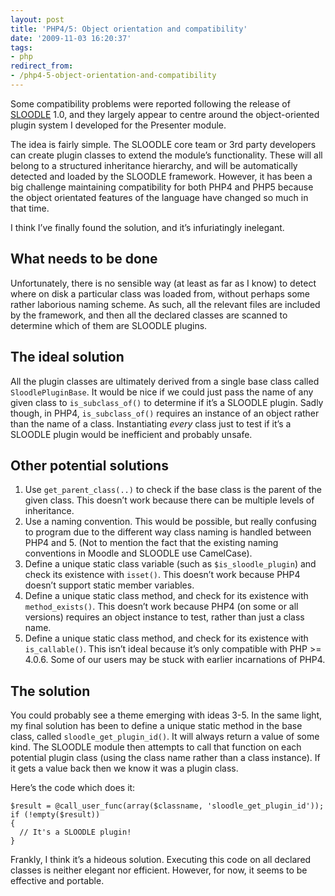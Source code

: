 ```yaml
---
layout: post
title: 'PHP4/5: Object orientation and compatibility'
date: '2009-11-03 16:20:37'
tags:
- php
redirect_from:
- /php4-5-object-orientation-and-compatibility
---
```


Some compatibility problems were reported following the release of [SLOODLE](http://sloodle.org) 1.0, and they largely appear to centre around the object-oriented plugin system I developed for the Presenter module.

The idea is fairly simple. The SLOODLE core team or 3rd party developers can create plugin classes to extend the module’s functionality. These will all belong to a structured inheritance hierarchy, and will be automatically detected and loaded by the SLOODLE framework. However, it has been a big challenge maintaining compatibility for both PHP4 and PHP5 because the object orientated features of the language have changed so much in that time.

I think I’ve finally found the solution, and it’s infuriatingly inelegant.

## What needs to be done

Unfortunately, there is no sensible way (at least as far as I know) to detect where on disk a particular class was loaded from, without perhaps some rather laborious naming scheme. As such, all the relevant files are included by the framework, and then all the declared classes are scanned to determine which of them are SLOODLE plugins.

## The ideal solution

All the plugin classes are ultimately derived from a single base class called `SloodlePluginBase`. It would be nice if we could just pass the name of any given class to `is_subclass_of()` to determine if it’s a SLOODLE plugin. Sadly though, in PHP4, `is_subclass_of()` requires an instance of an object rather than the name of a class. Instantiating _every_ class just to test if it’s a SLOODLE plugin would be inefficient and probably unsafe.

## Other potential solutions

1. Use `get_parent_class(..)` to check if the base class is the parent of the given class. This doesn’t work because there can be multiple levels of inheritance.
2. Use a naming convention. This would be possible, but really confusing to program due to the different way class naming is handled between PHP4 and 5. (Not to mention the fact that the existing naming conventions in Moodle and SLOODLE use CamelCase).
3. Define a unique static class variable (such as `$is_sloodle_plugin`) and check its existence with `isset()`. This doesn’t work because PHP4 doesn’t support static member variables.
4. Define a unique static class method, and check for its existence with `method_exists()`. This doesn’t work because PHP4 (on some or all versions) requires an object instance to test, rather than just a class name.
5. Define a unique static class method, and check for its existence with `is_callable()`. This isn’t ideal because it’s only compatible with PHP \>= 4.0.6. Some of our users may be stuck with earlier incarnations of PHP4.

## The solution

You could probably see a theme emerging with ideas 3-5. In the same light, my final solution has been to define a unique static method in the base class, called `sloodle_get_plugin_id()`. It will always return a value of some kind. The SLOODLE module then attempts to call that function on each potential plugin class (using the class name rather than a class instance). If it gets a value back then we know it was a plugin class.

Here’s the code which does it:

    $result = @call_user_func(array($classname, 'sloodle_get_plugin_id'));
    if (!empty($result))
    {
      // It's a SLOODLE plugin!
    }

Frankly, I think it’s a hideous solution. Executing this code on all declared classes is neither elegant nor efficient. However, for now, it seems to be effective and portable.

<!--kg-card-end: markdown-->